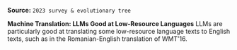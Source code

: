 **Source:** `2023 survey & evolutionary tree`

**Machine Translation: LLMs Good at Low-Resource Languages**
LLMs are particularly good at translating some low-resource language texts to English texts, such as in the Romanian-English translation of WMT’16.
